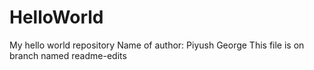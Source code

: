 # HelloWorld
My hello world repository 
Name of author: Piyush George
This file is on branch named readme-edits
